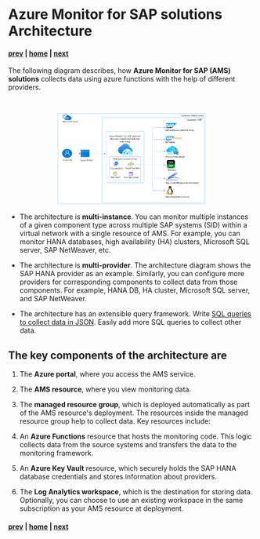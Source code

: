 # Azure Monitor for SAP solutions Architecture

#### [prev](./businesscase.md) | [home](./readme.md)  | [next](./features.md)

The following diagram describes, how **Azure Monitor for SAP (AMS) solutions** collects data using azure functions with the help of different providers.

<br>
<p align="center">
<img src="/content/sap-on-azure/images/amsarchitecture.png" width="60%" height="60%">
</p>


* The architecture is **multi-instance**. You can monitor multiple instances of a given component type across multiple SAP systems (SID) within a virtual network with a single resource of AMS. For example, you can monitor HANA databases, high availability (HA) clusters, Microsoft SQL server, SAP NetWeaver, etc.

* The architecture is **multi-provider**. The architecture diagram shows the SAP HANA provider as an example. Similarly, you can configure more providers for corresponding components to collect data from those components. For example, HANA DB, HA cluster, Microsoft SQL server, and SAP NetWeaver.

* The architecture has an extensible query framework. Write [SQL queries to collect data in JSON](https://github.com/Azure/AzureMonitorForSAPSolutions/blob/master/sapmon/content/SapHana.json). Easily add more SQL queries to collect other data.

## The key components of the architecture are

1. The **Azure portal**, where you access the AMS service.

2. The **AMS resource**, where you view monitoring data.

3. The **managed resource group**, which is deployed automatically as part of the AMS resource's deployment. The resources inside the managed resource group help to collect data. Key resources include:

4. An **Azure Functions** resource that hosts the monitoring code. This logic collects data from the source systems and transfers the data to the monitoring framework.

5. An **Azure Key Vault** resource, which securely holds the SAP HANA database credentials and stores information about providers.

6. The **Log Analytics workspace**, which is the destination for storing data. Optionally, you can choose to use an existing workspace in the same subscription as your AMS resource at deployment.


#### [prev](./businesscase.md) | [home](./readme.md)  | [next](./features.md)
